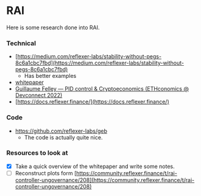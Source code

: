 # RAI

Here is some research done into RAI. 

### Technical
- [https://medium.com/reflexer-labs/stability-without-pegs-8c6a1cbc7fbd](https://medium.com/reflexer-labs/stability-without-pegs-8c6a1cbc7fbd)
  - Has better examples
- [whitepaper](https://raw.githubusercontent.com/reflexer-labs/whitepapers/master/English/rai-english.pdf)
- [Guillaume Felley — PID control & Cryptoeconomics (ETHconomics @ Devconnect 2022)](https://www.youtube.com/watch?v=2tq5dWNdBXY&t=1278s)
- [https://docs.reflexer.finance/](https://docs.reflexer.finance/)
  
### Code
- https://github.com/reflexer-labs/geb
  - The code is actually quite nice.


### Resources to look at 
- [x] Take a quick overview of the whitepaper and write some notes.
- [ ] Reconstruct plots form [https://community.reflexer.finance/t/rai-controller-ungovernance/208](https://community.reflexer.finance/t/rai-controller-ungovernance/208)
